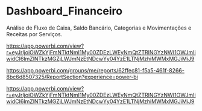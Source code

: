 # Dashboard_Financeiro
Análise de Fluxo de Caixa, Saldo Bancário, Categorias e Movimentações e Receitas por Serviços.

https://app.powerbi.com/view?r=eyJrIjoiOWZkYjFmNTktNmI1My00ZDEzLWEyNmQtZTRlNGYzNWI1OWJmIiwidCI6ImZlNTkzMGZjLWJmNzEtNDcwYy04YzE1LTNjMzhiMWMxMGJiMiJ9

https://app.powerbi.com/groups/me/reports/62ffec81-f5a5-461f-8266-8bc6d8507325/ReportSection?experience=power-bi

https://app.powerbi.com/view?r=eyJrIjoiOWZkYjFmNTktNmI1My00ZDEzLWEyNmQtZTRlNGYzNWI1OWJmIiwidCI6ImZlNTkzMGZjLWJmNzEtNDcwYy04YzE1LTNjMzhiMWMxMGJiMiJ9
